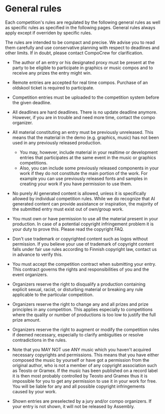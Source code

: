 # General rules

Each competition's rules are regulated by the following general rules as well as specific rules as specified in the following pages. General rules always apply except if overriden by specific rules.

The rules are intended to be compact and precise. We advise you to read them carefully and use conservative planning with respect to deadlines and other limits. If in doubt, please contact CompoCrew for clarification.

- The author of an entry or his designated proxy must be present at the party to be eligible to participate in graphics or music compos and to receive any prizes the entry might win.

- Remote entries are accepted for real time compos. Purchase of an oldskool ticket is required to participate.

- Competition entries must be uploaded to the competition system before the given deadline.

- All deadlines are hard deadlines. There is no update deadline anymore. However, if you are in trouble and need more time, contact the compo organizer.

- All material constituting an entry must be previously unreleased. This means that the material in the demo (e.g. graphics, music) has not been used in any previously released production.
  - You may, however, include material in your realtime or development entries that participates at the same event in the music or graphics competitions.
  - Also, you can include some previously released components in your work if they do not constitute the main portion of the work. For example you can use previously released fonts and samples in creating your work if you have permission to use them.

- No purely AI generated content is allowed, unless it is specifically allowed by individual competition rules. While we do recognize that AI generated content can provide assistance or inspiration, the majority of the submitted entry must exist out of own/group work.

- You must own or have permission to use all the material present in your production. In case of a potential copyright infringement problem it is your duty to prove this. Please read the copyright FAQ.
- Don't use trademark or copyrighted content such as logos without permission. If you believe your use of trademark of copyright content falls under fair use rules according to Finnish copyright law, contact us in advance to verify this.

- You must accept the competition contract when submitting your entry. This contract governs the rights and responsibilities of you and the event organizers.

- Organizers reserve the right to disqualify a production containing explicit sexual, racist, or disturbing material or breaking any rule applicable to the particular competition.
- Organizers reserve the right to change any and all prizes and prize principles in any competition. This applies especially to competitions where the quality or number of productions is too low to justify the full prize amount.

- Organizers reserve the right to augment or modify the competition rules if deemed necessary, especially to clarify ambiguities or resolve contradictions in the rules.
- Note that you MAY NOT use ANY music which you haven't acquired necessary copyrights and permissions. This means that you have either composed the music by yourself or have got a permission from the original author, who is not a member of any copyright association such as Teosto or Gramex. If the music has been published on a record label it is then most probably controlled by Teosto and Gramex thus it is impossible for you to get any permission to use it in your work for free. You will be liable for any and all possible copyright infringements caused by your work.

- Shown entries are preselected by a jury and/or compo organizers. If your entry is not shown, it will not be released by Assembly.

